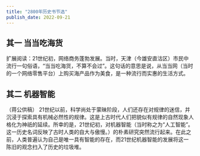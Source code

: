 ```yaml
---
title: "2800年历史书节选"
publish_date: 2022-09-21
---
```


## 其一 当当吃海货

扩展阅读：21世纪初，网络商务蓬勃发展。当时，天津（今雄安直沽区）市民中流行一句俗语，“当当吃海货，不算不会过”。这句话的意思是说，从当当网（当时的一个网络零售平台）上购买海产品作为美食，是一种流行而实惠的生活方式。

## 其二 机器智能
（蒋公供稿）
21世纪以前，科学尚处于蒙昧阶段，人们还存在对规律的迷信，并沉浸于探索具有机械必然性的规律。这是上古时代人们把貌似有规律的自然现象人格化为神祇的延续。所幸的是，21世纪初，对机器智能（当时称之为“人工智能”。这一历史名词反映了古时人类的自大与傲慢。）的朴素研究突然流行起来。在此之前，人类普遍认为自己是唯一具有智能的存在，而21世纪机器智能的发展将这一陈旧的观念扫入了历史的垃圾堆。